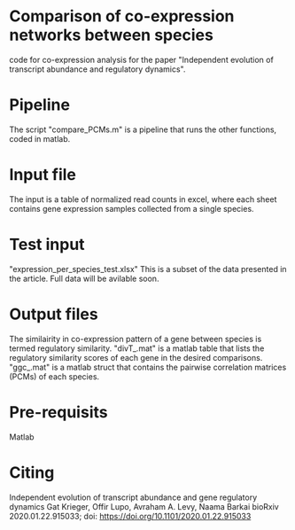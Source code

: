 # Comparison of co-expression networks between species
code for co-expression analysis for the paper "Independent evolution of transcript abundance and regulatory dynamics". 

# Pipeline
The script "compare_PCMs.m" is a pipeline that runs the other functions, coded in matlab.
# Input file
The input is a table of normalized read counts in excel, where each sheet contains gene expression samples collected from a single species.
# Test input
"expression_per_species_test.xlsx"
This is a subset of the data presented in the article.
Full data will be avilable soon.
# Output files
The similairity in co-expression pattern of a gene between species is termed regulatory similarity.
"divT_<date>.mat" is a matlab table that lists the regulatory similarity scores of each gene in the desired comparisons.
"ggc_<date>.mat" is a matlab struct that contains the pairwise correlation matrices (PCMs) of each species.
# Pre-requisits
Matlab
# Citing
Independent evolution of transcript abundance and gene regulatory dynamics
Gat Krieger, Offir Lupo, Avraham A. Levy, Naama Barkai
bioRxiv 2020.01.22.915033; doi: https://doi.org/10.1101/2020.01.22.915033

